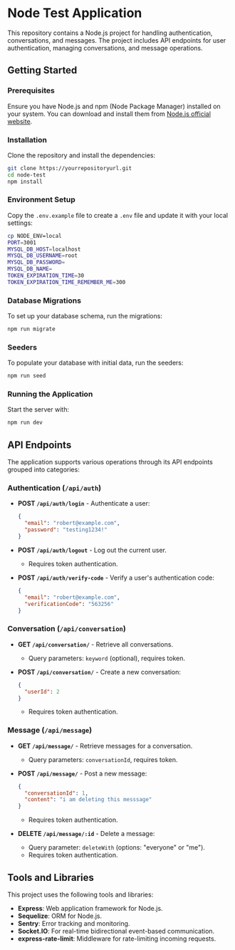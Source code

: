 # Node Test Application

This repository contains a Node.js project for handling authentication, conversations, and messages. The project includes API endpoints for user authentication, managing conversations, and message operations.

## Getting Started

### Prerequisites

Ensure you have Node.js and npm (Node Package Manager) installed on your system. You can download and install them from [Node.js official website](https://nodejs.org/).

### Installation

Clone the repository and install the dependencies:

```bash
git clone https://yourrepositoryurl.git
cd node-test
npm install
```

### Environment Setup

Copy the `.env.example` file to create a `.env` file and update it with your local settings:

```bash
cp NODE_ENV=local
PORT=3001
MYSQL_DB_HOST=localhost
MYSQL_DB_USERNAME=root
MYSQL_DB_PASSWORD=
MYSQL_DB_NAME=
TOKEN_EXPIRATION_TIME=30
TOKEN_EXPIRATION_TIME_REMEMBER_ME=300
```


### Database Migrations

To set up your database schema, run the migrations:

```bash
npm run migrate
```

### Seeders

To populate your database with initial data, run the seeders:

```bash
npm run seed
```

### Running the Application

Start the server with:

```bash
npm run dev
```

## API Endpoints

The application supports various operations through its API endpoints grouped into categories:

### Authentication (`/api/auth`)

- **POST `/api/auth/login`** - Authenticate a user:
  ```json
  {
    "email": "robert@example.com",
    "password": "testing1234!"
  }
  ```

- **POST `/api/auth/logout`** - Log out the current user.
  - Requires token authentication.

- **POST `/api/auth/verify-code`** - Verify a user's authentication code:
  ```json
  {
    "email": "robert@example.com",
    "verificationCode": "563256"
  }
  ```

### Conversation (`/api/conversation`)

- **GET `/api/conversation/`** - Retrieve all conversations.
  - Query parameters: `keyword` (optional), requires token.

- **POST `/api/conversation/`** - Create a new conversation:
  ```json
  {
    "userId": 2
  }
  ```
  - Requires token authentication.

### Message (`/api/message`)

- **GET `/api/message/`** - Retrieve messages for a conversation.
  - Query parameters: `conversationId`, requires token.

- **POST `/api/message/`** - Post a new message:
  ```json
  {
    "conversationId": 1,
    "content": "i am deleting this messsage"
  }
  ```
  - Requires token authentication.

- **DELETE `/api/message/:id`** - Delete a message:
  - Query parameter: `deleteWith` (options: "everyone" or "me").
  - Requires token authentication.

## Tools and Libraries

This project uses the following tools and libraries:

- **Express**: Web application framework for Node.js.
- **Sequelize**: ORM for Node.js.
- **Sentry**: Error tracking and monitoring.
- **Socket.IO**: For real-time bidirectional event-based communication.
- **express-rate-limit**: Middleware for rate-limiting incoming requests.